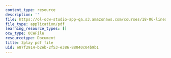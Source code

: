 ```yaml
---
content_type: resource
description: ''
file: https://ol-ocw-studio-app-qa.s3.amazonaws.com/courses/18-06-linear-algebra-spring-2010/e87f2914b2eb2f53e38688040c04b9b1_0MtwqhIwdrI.pdf
file_type: application/pdf
learning_resource_types: []
ocw_type: OCWFile
resourcetype: Document
title: 3play pdf file
uid: e87f2914-b2eb-2f53-e386-88040c04b9b1
---
```


